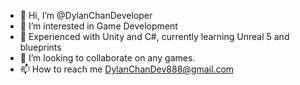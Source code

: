 - 👋 Hi, I’m @DylanChanDeveloper
- 👀 I’m interested in Game Development
- 🌱 Experienced with Unity and C#, currently learning Unreal 5 and blueprints
- 💞️ I’m looking to collaborate on any games.
- 📫 How to reach me DylanChanDev888@gmail.com

<!---
DylanChanDeveloper/DylanChanDeveloper is a ✨ special ✨ repository because its `README.md` (this file) appears on your GitHub profile.
You can click the Preview link to take a look at your changes.
--->
